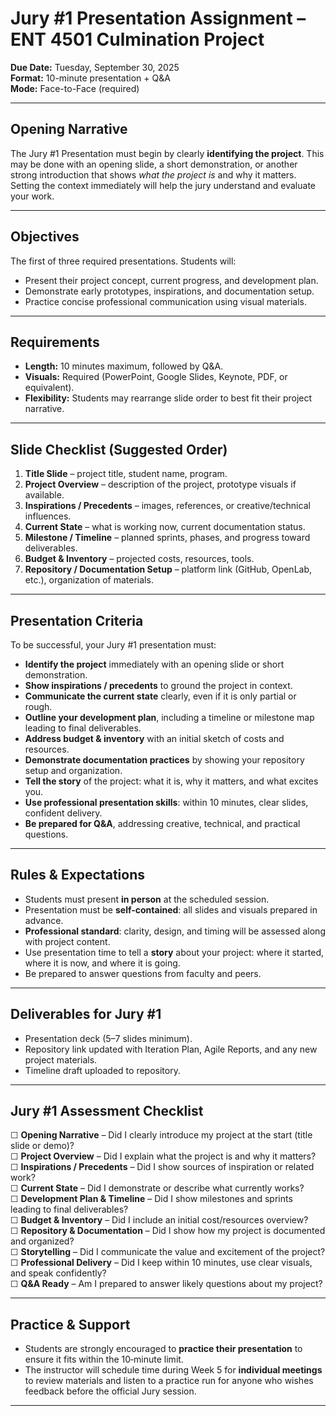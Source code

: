 # Jury #1 Presentation Assignment – ENT 4501 Culmination Project

**Due Date:** Tuesday, September 30, 2025  
**Format:** 10-minute presentation + Q&A  
**Mode:** Face-to-Face (required)

---

## Opening Narrative
The Jury #1 Presentation must begin by clearly **identifying the project**. This may be done with an opening slide, a short demonstration, or another strong introduction that shows *what the project is* and why it matters. Setting the context immediately will help the jury understand and evaluate your work.

---

## Objectives
The first of three required presentations. Students will:
- Present their project concept, current progress, and development plan.
- Demonstrate early prototypes, inspirations, and documentation setup.
- Practice concise professional communication using visual materials.

---

## Requirements
- **Length:** 10 minutes maximum, followed by Q&A.
- **Visuals:** Required (PowerPoint, Google Slides, Keynote, PDF, or equivalent).
- **Flexibility:** Students may rearrange slide order to best fit their project narrative.

---

## Slide Checklist (Suggested Order)
1. **Title Slide** – project title, student name, program.
2. **Project Overview** – description of the project, prototype visuals if available.
3. **Inspirations / Precedents** – images, references, or creative/technical influences.
4. **Current State** – what is working now, current documentation status.
5. **Milestone / Timeline** – planned sprints, phases, and progress toward deliverables.
6. **Budget & Inventory** – projected costs, resources, tools.
7. **Repository / Documentation Setup** – platform link (GitHub, OpenLab, etc.), organization of materials.

---

## Presentation Criteria
To be successful, your Jury #1 presentation must:
- **Identify the project** immediately with an opening slide or short demonstration.
- **Show inspirations / precedents** to ground the project in context.
- **Communicate the current state** clearly, even if it is only partial or rough.
- **Outline your development plan**, including a timeline or milestone map leading to final deliverables.
- **Address budget & inventory** with an initial sketch of costs and resources.
- **Demonstrate documentation practices** by showing your repository setup and organization.
- **Tell the story** of the project: what it is, why it matters, and what excites you.
- **Use professional presentation skills**: within 10 minutes, clear slides, confident delivery.
- **Be prepared for Q&A**, addressing creative, technical, and practical questions.

---

## Rules & Expectations
- Students must present **in person** at the scheduled session.
- Presentation must be **self-contained**: all slides and visuals prepared in advance.
- **Professional standard**: clarity, design, and timing will be assessed along with project content.
- Use presentation time to tell a **story** about your project: where it started, where it is now, and where it is going.
- Be prepared to answer questions from faculty and peers.

---

## Deliverables for Jury #1
- Presentation deck (5–7 slides minimum).
- Repository link updated with Iteration Plan, Agile Reports, and any new project materials.
- Timeline draft uploaded to repository.

---

## Jury #1 Assessment Checklist

☐ **Opening Narrative** – Did I clearly introduce my project at the start (title slide or demo)?  
☐ **Project Overview** – Did I explain what the project is and why it matters?  
☐ **Inspirations / Precedents** – Did I show sources of inspiration or related work?  
☐ **Current State** – Did I demonstrate or describe what currently works?  
☐ **Development Plan & Timeline** – Did I show milestones and sprints leading to final deliverables?  
☐ **Budget & Inventory** – Did I include an initial cost/resources overview?  
☐ **Repository & Documentation** – Did I show how my project is documented and organized?  
☐ **Storytelling** – Did I communicate the value and excitement of the project?  
☐ **Professional Delivery** – Did I keep within 10 minutes, use clear visuals, and speak confidently?  
☐ **Q&A Ready** – Am I prepared to answer likely questions about my project?

---

## Practice & Support
- Students are strongly encouraged to **practice their presentation** to ensure it fits within the 10‑minute limit.  
- The instructor will schedule time during Week 5 for **individual meetings** to review materials and listen to a practice run for anyone who wishes feedback before the official Jury session.

---

